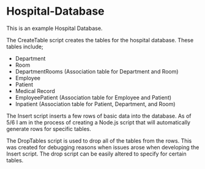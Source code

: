 # Hospital-Database

This is an example Hospital Database. 

The CreateTable script creates the tables for the hospital database. These tables include;
  - Department
  - Room
  - DepartmentRooms (Association table for Department and Room)
  - Employee
  - Patient
  - Medical Record
  - EmployeePatient (Association table for Employee and Patient)
  - Inpatient (Association table for Patient, Department, and Room)
  
The Insert script inserts a few rows of basic data into the database. As of 5/6 I am in the process of creating a Node.js script that will automatically generate rows for specific tables.
  
The DropTables script is used to drop all of the tables from the rows. This was created for debugging reasons when issues arose when developing the Insert script. The drop script can be easily altered to specify for certain tables. 
